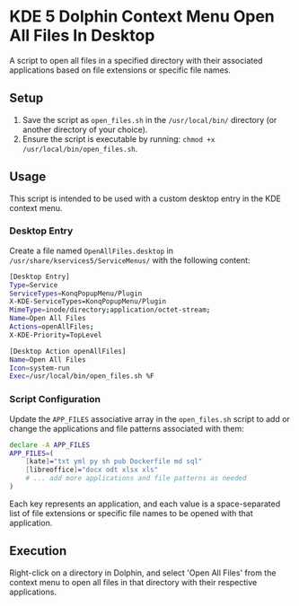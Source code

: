 # KDE 5 Dolphin Context Menu Open All Files In Desktop

A script to open all files in a specified directory with their associated applications based on file extensions or specific file names.

## Setup

1. Save the script as `open_files.sh` in the `/usr/local/bin/` directory (or another directory of your choice).
2. Ensure the script is executable by running: `chmod +x /usr/local/bin/open_files.sh`.

## Usage

This script is intended to be used with a custom desktop entry in the KDE context menu.

### Desktop Entry

Create a file named `OpenAllFiles.desktop` in `/usr/share/kservices5/ServiceMenus/` with the following content:

```bash
[Desktop Entry]
Type=Service
ServiceTypes=KonqPopupMenu/Plugin
X-KDE-ServiceTypes=KonqPopupMenu/Plugin
MimeType=inode/directory;application/octet-stream;
Name=Open All Files
Actions=openAllFiles;
X-KDE-Priority=TopLevel

[Desktop Action openAllFiles]
Name=Open All Files
Icon=system-run
Exec=/usr/local/bin/open_files.sh %F
```

### Script Configuration

Update the `APP_FILES` associative array in the `open_files.sh` script to add or change the applications and file patterns associated with them:

```bash
declare -A APP_FILES
APP_FILES=(
    [kate]="txt yml py sh pub Dockerfile md sql"
    [libreoffice]="docx odt xlsx xls"
    # ... add more applications and file patterns as needed
)
```

Each key represents an application, and each value is a space-separated list of file extensions or specific file names to be opened with that application.

## Execution

Right-click on a directory in Dolphin, and select 'Open All Files' from the context menu to open all files in that directory with their respective applications.
